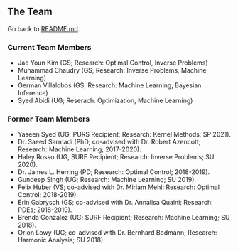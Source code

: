 ## The Team

Go back to [README.md](../README.md).

### Current Team Members
* Jae Youn Kim (GS; Research: Optimal Control, Inverse Problems)
* Muhammad Chaudry (GS; Research: Inverse Problems, Machine Learning)
* German Villalobos (GS; Research: Machine Learning, Bayesian Inference)
* Syed Abidi (UG; Reserach: Optimization, Machine Learning)

### Former Team Members
* Yaseen Syed (UG; PURS Recipient; Research: Kernel Methods; SP 2021).
* Dr. Saeed Sarmadi (PhD; co-advised with Dr. Robert Azencott; Research: Machine Learning; 2017-2020).
* Haley Rosso (UG, SURF Recipient; Research: Inverse Problems; SU 2020).
* Dr. James L. Herring (PD; Research: Optimal Control; 2018-2019).
* Gundeep Singh (UG; Research: Machine Learning; SU 2019).
* Felix Huber (VS; co-advised with Dr. Miriam Mehl; Research: Optimal Control; 2018-2019).
* Erin Gabrysch (GS; co-advised with Dr. Annalisa Quaini; Research: PDEs; 2018-2019).
* Brenda Gonzalez (UG; SURF Recipient; Research: Machine Learning; SU 2018).
* Orion Lowy (UG; co-advised with Dr. Bernhard Bodmann; Research: Harmonic Analysis; SU 2018).
